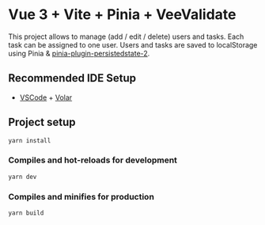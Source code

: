 # Vue 3 + Vite + Pinia + VeeValidate

This project allows to manage (add / edit / delete) users and tasks. Each task can be assigned to one user. Users and tasks are saved to localStorage using Pinia & [pinia-plugin-persistedstate-2](https://www.npmjs.com/package/pinia-plugin-persistedstate-2).

## Recommended IDE Setup

- [VSCode](https://code.visualstudio.com/) + [Volar](https://marketplace.visualstudio.com/items?itemName=johnsoncodehk.volar)

## Project setup

```
yarn install
```

### Compiles and hot-reloads for development

```
yarn dev
```

### Compiles and minifies for production

```
yarn build
```
